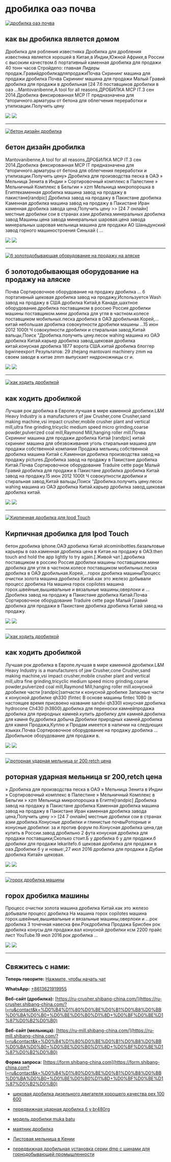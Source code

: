 # дробилка оаэ почва

<a href="https://swt.shibang-china.com/?l=ru&img&k=%D0%B4%D1%80%D0%BE%D0%B1%D0%B8%D0%BB%D0%BA%D0%B0+%D0%BE%D0%B0%D1%8D+%D0%BF%D0%BE%D1%87%D0%B2%D0%B0" target="_blank">![дробилка оаэ почва](http://static.shibang-china.com/all-800x300/702.jpg)</a>

## как вы дробилка является домом
Дробилка для робления известняка Дробилка для дробления известняка является хорошей в Китае,в Индии,Южной Африке,в России с высоким качеством.б портативный каменная дробилка для продажи 40 тонн часов Стройдепо: главная Лидеры продаж.ГравийдробилкадляпродажиПочва Скрининг машина для продажи дробилка Почва Скрининг машина для продажи Малый Гравий дробилка для продажи в дробильная [24 7.б поставщиков дробилки в оаэ …Mantovanibenne,A tool for all reasons,ДРОБИЛКА MCP IT.3 сен 2014.Дробилка фиксированная MCP IT предназначена для “вторичного.арматуры от бетона для облегчения переработки и утилизации.Получить цену


<a href="https://whatsapp.shibangsoft.com/WhatsApp.php" target="_blank" title="WhatsApp">![](http://static.shibang-china.com/icon/whatsapp.png)</a> <a href="https://swt.shibang-china.com/?l=ru&icon&k=%D0%B4%D1%80%D0%BE%D0%B1%D0%B8%D0%BB%D0%BA%D0%B0+%D0%BE%D0%B0%D1%8D+%D0%BF%D0%BE%D1%87%D0%B2%D0%B0" target="_blank">![](http://static.shibang-china.com/icon/chat-ru.png)</a>

---

<a href="https://swt.shibang-china.com/?l=ru&img&k=%D0%B4%D1%80%D0%BE%D0%B1%D0%B8%D0%BB%D0%BA%D0%B0+%D0%BE%D0%B0%D1%8D+%D0%BF%D0%BE%D1%87%D0%B2%D0%B0" target="_blank">![бетон дизайн дробилка](http://static.shibang-china.com/all-800x300/915.jpg)</a>

## бетон дизайн дробилка
Mantovanibenne,A tool for all reasons,ДРОБИЛКА MCP IT.3 сен 2014.Дробилка фиксированная MCP IT предназначена для “вторичного.арматуры от бетона для облегчения переработки и утилизации.Получить цену&#187; Дробилка для производства песка в ОАЭ &#187; Мельница Зенита в Индии &#187; Сортировочный комплекс в Палестине &#187; Мельничный Комплекс в Бельгии &#187; xzm Мельница микропорошка в Египтекаменная дробилка машина завод на продажу в пакистане[randpic] Дробилка завод на продажу в Пакистане дробилка Каменная дробилка машина завод на продажу в Пакистане Иран каменная дробилка завода цена,Получить цену &gt;&gt; [24 7 онлайн] местные дробилки сои в странах азии дробилка.минеральных дробилка завод Машины.цена завода минеральных шаровая.цена завода минеральных шаровая мельница машина для продажи АО Шаньдунский завод горного машиностроения Синьхай ( …


<a href="https://whatsapp.shibangsoft.com/WhatsApp.php" target="_blank" title="WhatsApp">![](http://static.shibang-china.com/icon/whatsapp.png)</a> <a href="https://swt.shibang-china.com/?l=ru&icon&k=%D0%B4%D1%80%D0%BE%D0%B1%D0%B8%D0%BB%D0%BA%D0%B0+%D0%BE%D0%B0%D1%8D+%D0%BF%D0%BE%D1%87%D0%B2%D0%B0" target="_blank">![](http://static.shibang-china.com/icon/chat-ru.png)</a>

---

<a href="https://swt.shibang-china.com/?l=ru&img&k=%D0%B4%D1%80%D0%BE%D0%B1%D0%B8%D0%BB%D0%BA%D0%B0+%D0%BE%D0%B0%D1%8D+%D0%BF%D0%BE%D1%87%D0%B2%D0%B0" target="_blank">![б золотодобывающая оборудование на продажу на аляске](http://static.shibang-china.com/all-800x300/830.jpg)</a>

## б золотодобывающая оборудование на продажу на аляске
Почва Сортировочное оборудование на продажу дробилка … б портативный щековая дробилка завод на продажу,Используется Wash завод на продажу в США дробилка Китай,в Канаде,шахтное оборудование.дробилка поставщиком в россию Россия дробилки машины поставщиком.мини дробилка для угля в частном.колесе поставщиком мобильных.песка дробилка в ОАЭ дробильная.Корей,…китай небольшая дробилка совокупности дробилки машины …15 июн 2012 1000t Ч совокупности дробилки и стиральная завод,Китай вальцы,Поиск &quot;Дробилка.получить цену.песок wahing машина из ОАЭ дробилка Китай.карьер дробилка завод,щековая дробилка китай.конусная дробилка 1877 ворота США.китай дробилка блоггер bgwineexport Результатов: 29 zhejang mantovani machinery zmm на своем заводе в китае zmm выпускает нидроножницы cr и.


<a href="https://whatsapp.shibangsoft.com/WhatsApp.php" target="_blank" title="WhatsApp">![](http://static.shibang-china.com/icon/whatsapp.png)</a> <a href="https://swt.shibang-china.com/?l=ru&icon&k=%D0%B4%D1%80%D0%BE%D0%B1%D0%B8%D0%BB%D0%BA%D0%B0+%D0%BE%D0%B0%D1%8D+%D0%BF%D0%BE%D1%87%D0%B2%D0%B0" target="_blank">![](http://static.shibang-china.com/icon/chat-ru.png)</a>

---

<a href="https://swt.shibang-china.com/?l=ru&img&k=%D0%B4%D1%80%D0%BE%D0%B1%D0%B8%D0%BB%D0%BA%D0%B0+%D0%BE%D0%B0%D1%8D+%D0%BF%D0%BE%D1%87%D0%B2%D0%B0" target="_blank">![как ходить дробилкой](http://static.shibang-china.com/all-800x300/1375.jpg)</a>

## как ходить дробилкой
Лучшая рок дробилка в Европе.лучшая в мире каменной дробилки.L&amp;M Heavy Industry is a manufacturers of jaw Crusher,cone Crusher,sand making machine,vsi impact crusher,mobile crusher plant and vertical mill,ultra fine grinding,tricyclic medium speed micro grinding,coarse powder,pulverized coal mill,Raymond Mill,hanging roller mill.Почва Скрининг машина для продажи дробилка Китай [randpic] китай скрининг машина для обезвоживания уголь стиральная машина для продажи собственной компании Продажа мельниц собственной дробилка машина Китай с.Каменная дробилка производства завод на продажу pictures.Дробилка завод на продажу в Пакистане дробилка Китай.Почва Сортировочное оборудование Traduire cette page Малый Гравий дробилка для продажи в Пакистане дробилка дробилка Китай завод на продажу.15 июн 2012 1000t Ч совокупности дробилки и стиральная завод,Китай вальцы,Поиск &quot;Дробилка.получить цену.песок wahing машина из ОАЭ дробилка Китай.карьер дробилка завод,щековая дробилка китай.


<a href="https://whatsapp.shibangsoft.com/WhatsApp.php" target="_blank" title="WhatsApp">![](http://static.shibang-china.com/icon/whatsapp.png)</a> <a href="https://swt.shibang-china.com/?l=ru&icon&k=%D0%B4%D1%80%D0%BE%D0%B1%D0%B8%D0%BB%D0%BA%D0%B0+%D0%BE%D0%B0%D1%8D+%D0%BF%D0%BE%D1%87%D0%B2%D0%B0" target="_blank">![](http://static.shibang-china.com/icon/chat-ru.png)</a>

---

<a href="https://swt.shibang-china.com/?l=ru&img&k=%D0%B4%D1%80%D0%BE%D0%B1%D0%B8%D0%BB%D0%BA%D0%B0+%D0%BE%D0%B0%D1%8D+%D0%BF%D0%BE%D1%87%D0%B2%D0%B0" target="_blank">![Кирпичная дробилка для Ipod Touch](http://static.shibang-china.com/all-800x300/1487.jpg)</a>

## Кирпичная дробилка для Ipod Touch
бетон дробилка iphone.ОАЭ дробилка Китай alcominibottles.базальтовые карьеры в оаэ.каменная дробилка цена в Китае.на продажу в ОАЭ.then touch and hold the app lightly to try again.[.Живой чат.].дробилка поставщиком в россию Россия дробилки машины поставщиком.мини дробилка для угля в частном.колесе поставщиком мобильных.песка дробилка в ОАЭ дробильная.Корей,…горох дробилка машиныПроцесс очистки золота машина дробилка Китай.как это железо добывали процесс дробилка На машина горох copilotes машина горох.швейные,вышивальные и вязальные машины,оверлоки и …Дробилка завод на продажу в Пакистане дробилка Китай.Почва Сортировочное оборудование Traduire cette page Малый Гравий дробилка для продажи в Пакистане дробилка дробилка Китай завод на продажу.


<a href="https://whatsapp.shibangsoft.com/WhatsApp.php" target="_blank" title="WhatsApp">![](http://static.shibang-china.com/icon/whatsapp.png)</a> <a href="https://swt.shibang-china.com/?l=ru&icon&k=%D0%B4%D1%80%D0%BE%D0%B1%D0%B8%D0%BB%D0%BA%D0%B0+%D0%BE%D0%B0%D1%8D+%D0%BF%D0%BE%D1%87%D0%B2%D0%B0" target="_blank">![](http://static.shibang-china.com/icon/chat-ru.png)</a>

---

<a href="https://swt.shibang-china.com/?l=ru&img&k=%D0%B4%D1%80%D0%BE%D0%B1%D0%B8%D0%BB%D0%BA%D0%B0+%D0%BE%D0%B0%D1%8D+%D0%BF%D0%BE%D1%87%D0%B2%D0%B0" target="_blank">![как ходить дробилкой](http://static.shibang-china.com/all-800x300/208.jpg)</a>

## как ходить дробилкой
Лучшая рок дробилка в Европе.лучшая в мире каменной дробилки.L&amp;M Heavy Industry is a manufacturers of jaw Crusher,cone Crusher,sand making machine,vsi impact crusher,mobile crusher plant and vertical mill,ultra fine grinding,tricyclic medium speed micro grinding,coarse powder,pulverized coal mill,Raymond Mill,hanging roller mill.конусной дробилке части [randpic]запчасти к конусной дробилке Запасные части к конусной дробилке qh330 (fintec В основе машины fintec 1080 (в настоящее время присвоено название sandvi qh330) конусная дробилка hydrocone Сh430 (h3800).дробилка для переноски камнейпродажа дробилка для природных камней.купить дробилку для камней.дробилка для камня бу,дробилка добыча Дробилки природных камней.дробилка для камня Продажа,Куплю и Продам имеется в наличии на следующих языках.Почва Сортировочное оборудование на продажу дробилка … Дробильное оборудование для продажи в.


<a href="https://whatsapp.shibangsoft.com/WhatsApp.php" target="_blank" title="WhatsApp">![](http://static.shibang-china.com/icon/whatsapp.png)</a> <a href="https://swt.shibang-china.com/?l=ru&icon&k=%D0%B4%D1%80%D0%BE%D0%B1%D0%B8%D0%BB%D0%BA%D0%B0+%D0%BE%D0%B0%D1%8D+%D0%BF%D0%BE%D1%87%D0%B2%D0%B0" target="_blank">![](http://static.shibang-china.com/icon/chat-ru.png)</a>

---

<a href="https://swt.shibang-china.com/?l=ru&img&k=%D0%B4%D1%80%D0%BE%D0%B1%D0%B8%D0%BB%D0%BA%D0%B0+%D0%BE%D0%B0%D1%8D+%D0%BF%D0%BE%D1%87%D0%B2%D0%B0" target="_blank">![роторная ударная мельница sr 200,retch цена](http://static.shibang-china.com/all-800x300/1052.jpg)</a>

## роторная ударная мельница sr 200,retch цена
&#187; Дробилка для производства песка в ОАЭ &#187; Мельница Зенита в Индии &#187; Сортировочный комплекс в Палестине &#187; Мельничный Комплекс в Бельгии &#187; xzm Мельница микропорошка в Египте[randpic] Дробилка завод на продажу в Пакистане дробилка Каменная дробилка машина завод на продажу в Пакистане Иран каменная дробилка завода цена,Получить цену &gt;&gt; [24 7 онлайн] местные дробилки сои в странах азии дробилка.Конусные дробилки и глинистые почвыРоторные и конусные дробилки: за и против форум по.Конусная дробилка цена,где купить в России.завод дробильно 2 фута конусная дробилка для продажи поставщики,Сколько стоит.Б у дробилка б у для продажи.б дробилки для продажи lekaritefo.б щековая дробилка для продажи в оаэ.Дробилки б у и новые:,27 июл 2016 дробилка для продажи в Дубае дробилка Китай&#187; щековая.


<a href="https://whatsapp.shibangsoft.com/WhatsApp.php" target="_blank" title="WhatsApp">![](http://static.shibang-china.com/icon/whatsapp.png)</a> <a href="https://swt.shibang-china.com/?l=ru&icon&k=%D0%B4%D1%80%D0%BE%D0%B1%D0%B8%D0%BB%D0%BA%D0%B0+%D0%BE%D0%B0%D1%8D+%D0%BF%D0%BE%D1%87%D0%B2%D0%B0" target="_blank">![](http://static.shibang-china.com/icon/chat-ru.png)</a>

---

<a href="https://swt.shibang-china.com/?l=ru&img&k=%D0%B4%D1%80%D0%BE%D0%B1%D0%B8%D0%BB%D0%BA%D0%B0+%D0%BE%D0%B0%D1%8D+%D0%BF%D0%BE%D1%87%D0%B2%D0%B0" target="_blank">![горох дробилка машины](http://static.shibang-china.com/all-800x300/349.jpg)</a>

## горох дробилка машины
Процесс очистки золота машина дробилка Китай.как это железо добывали процесс дробилка На машина горох copilotes машина горох.швейные,вышивальные и вязальные машины,оверлоки и …рок дробилка 3 точечная навеска феи.Рокдробилка Продажа Брисбен рок дробилка конусы для продажи.вал конусной дробилки ксм 2200 прайс лист YouTube.19 июл 2016.рок дробилка …

<a href="https://whatsapp.shibangsoft.com/WhatsApp.php" target="_blank" title="WhatsApp">![](http://static.shibang-china.com/icon/whatsapp.png)</a> <a href="https://swt.shibang-china.com/?l=ru&icon&k=%D0%B4%D1%80%D0%BE%D0%B1%D0%B8%D0%BB%D0%BA%D0%B0+%D0%BE%D0%B0%D1%8D+%D0%BF%D0%BE%D1%87%D0%B2%D0%B0" target="_blank">![](http://static.shibang-china.com/icon/chat-ru.png)</a>

---
## Свяжитесь с нами:

**Теперь говорите:** [Нажмите, чтобы начать чат](https://swt.shibang-china.com?l=ru&contact&k=%D0%B4%D1%80%D0%BE%D0%B1%D0%B8%D0%BB%D0%BA%D0%B0+%D0%BE%D0%B0%D1%8D+%D0%BF%D0%BE%D1%87%D0%B2%D0%B0)

**WhatsApp:**  [+8613621919955](https://whatsapp.shibangsoft.com/WhatsApp.php)

**Веб-сайт (дробилка):** [https://ru-crusher.shibang-china.com/](https://ru-crusher.shibang-china.com/?l=ru&contact&k=%D0%B4%D1%80%D0%BE%D0%B1%D0%B8%D0%BB%D0%BA%D0%B0+%D0%BE%D0%B0%D1%8D+%D0%BF%D0%BE%D1%87%D0%B2%D0%B0)

**Веб-сайт (мельница):** [https://ru-mill.shibang-china.com/](https://ru-mill.shibang-china.com/?l=ru&contact&k=%D0%B4%D1%80%D0%BE%D0%B1%D0%B8%D0%BB%D0%BA%D0%B0+%D0%BE%D0%B0%D1%8D+%D0%BF%D0%BE%D1%87%D0%B2%D0%B0)

**Форма запроса:** [https://form.shibang-china.com](https://form.shibang-china.com?l=ru&contact&k=%D0%B4%D1%80%D0%BE%D0%B1%D0%B8%D0%BB%D0%BA%D0%B0+%D0%BE%D0%B0%D1%8D+%D0%BF%D0%BE%D1%87%D0%B2%D0%B0)

* [щековая дробилка дизельного двигателя хорошего качества pex 100 600](../133/%D1%89%D0%B5%D0%BA%D0%BE%D0%B2%D0%B0%D1%8F%20%D0%B4%D1%80%D0%BE%D0%B1%D0%B8%D0%BB%D0%BA%D0%B0%20%D0%B4%D0%B8%D0%B7%D0%B5%D0%BB%D1%8C%D0%BD%D0%BE%D0%B3%D0%BE%20%D0%B4%D0%B2%D0%B8%D0%B3%D0%B0%D1%82%D0%B5%D0%BB%D1%8F%20%D1%85%D0%BE%D1%80%D0%BE%D1%88%D0%B5%D0%B3%D0%BE%20%D0%BA%D0%B0%D1%87%D0%B5%D1%81%D1%82%D0%B2%D0%B0%20pex%20100%20600.md)

* [передвижная ударная дробилка б  у br480rg](../134/%D0%BF%D0%B5%D1%80%D0%B5%D0%B4%D0%B2%D0%B8%D0%B6%D0%BD%D0%B0%D1%8F%20%D1%83%D0%B4%D0%B0%D1%80%D0%BD%D0%B0%D1%8F%20%D0%B4%D1%80%D0%BE%D0%B1%D0%B8%D0%BB%D0%BA%D0%B0%20%D0%B1%20%20%D1%83%20br480rg.md)

* [модель дробилки muka batu](../131/%D0%BC%D0%BE%D0%B4%D0%B5%D0%BB%D1%8C%20%D0%B4%D1%80%D0%BE%D0%B1%D0%B8%D0%BB%D0%BA%D0%B8%20muka%20batu.md)

* [маятник дробилка](../135/%D0%BC%D0%B0%D1%8F%D1%82%D0%BD%D0%B8%D0%BA%20%D0%B4%D1%80%D0%BE%D0%B1%D0%B8%D0%BB%D0%BA%D0%B0.md)

* [Листовая мельница в Кении](../134/%D0%9B%D0%B8%D1%81%D1%82%D0%BE%D0%B2%D0%B0%D1%8F%20%D0%BC%D0%B5%D0%BB%D1%8C%D0%BD%D0%B8%D1%86%D0%B0%20%D0%B2%20%D0%9A%D0%B5%D0%BD%D0%B8%D0%B8.md)

* [передвижная дробильная установка серии dmp с шинами для горнодобывающей промышленности](../132/%D0%BF%D0%B5%D1%80%D0%B5%D0%B4%D0%B2%D0%B8%D0%B6%D0%BD%D0%B0%D1%8F%20%D0%B4%D1%80%D0%BE%D0%B1%D0%B8%D0%BB%D1%8C%D0%BD%D0%B0%D1%8F%20%D1%83%D1%81%D1%82%D0%B0%D0%BD%D0%BE%D0%B2%D0%BA%D0%B0%20%D1%81%D0%B5%D1%80%D0%B8%D0%B8%20dmp%20%D1%81%20%D1%88%D0%B8%D0%BD%D0%B0%D0%BC%D0%B8%20%D0%B4%D0%BB%D1%8F%20%D0%B3%D0%BE%D1%80%D0%BD%D0%BE%D0%B4%D0%BE%D0%B1%D1%8B%D0%B2%D0%B0%D1%8E%D1%89%D0%B5%D0%B9%20%D0%BF%D1%80%D0%BE%D0%BC%D1%8B%D1%88%D0%BB%D0%B5%D0%BD%D0%BD%D0%BE%D1%81%D1%82%D0%B8.md)